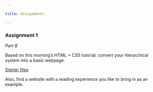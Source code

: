 ```yaml
---

title: Assignments

---
```


### Assignment 1

*Part B*

Based on this morning’s HTML + CSS tutorial, convert your hierarchical system into a basic webpage. 

[Starter files](https://github.com/rahulshinde/1b_starter_files)

Also, find a website with a reading experience you like to bring in as an example. 
